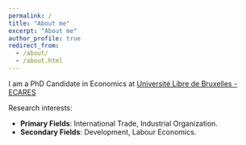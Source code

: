 ```yaml
---
permalink: /
title: "About me"
excerpt: "About me"
author_profile: true
redirect_from: 
  - /about/
  - /about.html
---
```


I am a PhD Candidate in Economics at [Université Libre de Bruxelles - ECARES](https://ecares.ulb.be/)

Research interests:

* **Primary Fields**: International Trade, Industrial Organization.
* **Secondary Fields**: Development, Labour Economics.






